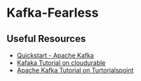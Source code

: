 # Kafka-Fearless

## Useful Resources
- [Quickstart - Apache Kafka](https://kafka.apache.org/quickstart)
- [Kafaka Tutorial on cloudurable](http://cloudurable.com/blog/kafka-tutorial-v1/index.html)
- [Apache Kafka Tutorial on Turtorialspoint](https://www.tutorialspoint.com/apache_kafka/index.htm)
